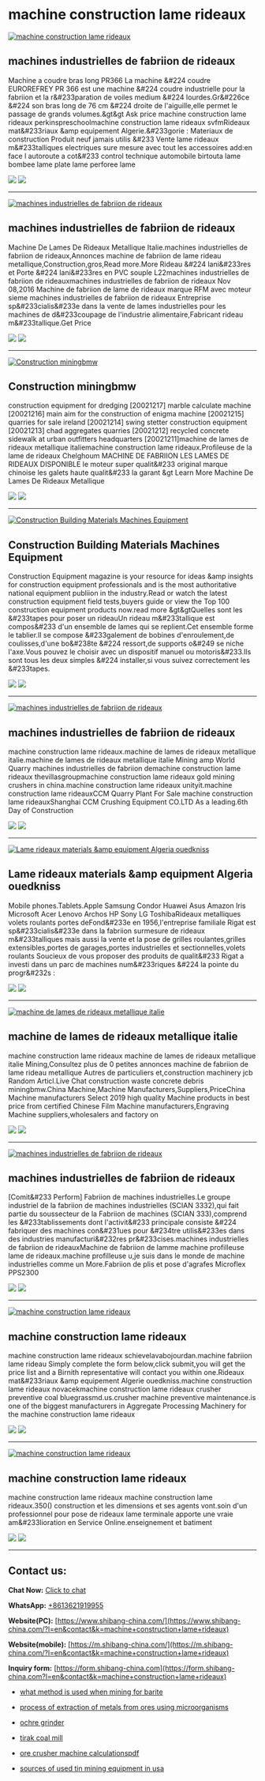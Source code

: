 # machine construction lame rideaux

<a href="https://swt.shibang-china.com/?l=en&img&k=machine+construction+lame+rideaux" target="_blank">![machine construction lame rideaux](http://static.shibang-china.com/all-800x300/728.jpg)</a>

## machines industrielles de fabriion de rideaux
Machine a coudre bras long PR366 La machine &#224 coudre EUROREFREY PR 366 est une machine &#224 coudre industrielle pour la fabriion et la r&#233paration de voiles medium &#224 lourdes.Gr&#226ce &#224 son bras long de 76 cm &#224 droite de l'aiguille,elle permet le passage de grands volumes.&gt&gt Ask price machine construction lame rideaux perkinspreschoolmachine construction lame rideaux svfmRideaux mat&#233riaux &amp equipement Algerie.&#233gorie : Materiaux de construction Produit neuf jamais utilis &#233 Vente lame rideaux m&#233talliques electriques sure mesure avec tout les accessoires add:en face l autoroute a cot&#233 control technique automobile birtouta lame bombee lame plate lame perforee lame


<a href="https://whatsapp.shibangsoft.com/WhatsApp.php" target="_blank" title="WhatsApp">![](http://static.shibang-china.com/icon/whatsapp.png)</a> <a href="https://swt.shibang-china.com/?l=en&icon&k=machine+construction+lame+rideaux" target="_blank">![](http://static.shibang-china.com/icon/chat-en.png)</a>

---

<a href="https://swt.shibang-china.com/?l=en&img&k=machine+construction+lame+rideaux" target="_blank">![machines industrielles de fabriion de rideaux](http://static.shibang-china.com/all-800x300/580.jpg)</a>

## machines industrielles de fabriion de rideaux
Machine De Lames De Rideaux Metallique Italie.machines industrielles de fabriion de rideaux,Annonces machine de fabriion de lame rideau metallique,Construction,gros,Read more.More Rideau &#224 lani&#233res et Porte &#224 lani&#233res en PVC souple L22machines industrielles de fabriion de rideauxmachines industrielles de fabriion de rideaux Nov 08,2016 Machine de fabriion de lame de rideaux marque RFM avec moteur sieme machines industrielles de fabriion de rideaux Entreprise sp&#233cialis&#233e dans la vente de lames industrielles pour les machines de d&#233coupage de l'industrie alimentaire,Fabricant rideau m&#233tallique.Get Price


<a href="https://whatsapp.shibangsoft.com/WhatsApp.php" target="_blank" title="WhatsApp">![](http://static.shibang-china.com/icon/whatsapp.png)</a> <a href="https://swt.shibang-china.com/?l=en&icon&k=machine+construction+lame+rideaux" target="_blank">![](http://static.shibang-china.com/icon/chat-en.png)</a>

---

<a href="https://swt.shibang-china.com/?l=en&img&k=machine+construction+lame+rideaux" target="_blank">![Construction miningbmw](http://static.shibang-china.com/all-800x300/239.jpg)</a>

## Construction miningbmw
construction equipment for dredging [20021217] marble calculate machine [20021216] main aim for the construction of enigma machine [20021215] quarries for sale ireland [20021214] swing stetter construction equipment [20021213] chad aggregates quarries [20021212] recycled concrete sidewalk at urban outfitters headquarters [20021211]machine de lames de rideaux metallique italiemachine construction lame rideaux.Profileuse de la lame de rideaux Chelghoum MACHINE DE FABRIION LES LAMES DE RIDEAUX DISPONIBLE le moteur super qualit&#233 original marque chinoise les galets haute qualit&#233 la garant &gt Learn More Machine De Lames De Rideaux Metallique


<a href="https://whatsapp.shibangsoft.com/WhatsApp.php" target="_blank" title="WhatsApp">![](http://static.shibang-china.com/icon/whatsapp.png)</a> <a href="https://swt.shibang-china.com/?l=en&icon&k=machine+construction+lame+rideaux" target="_blank">![](http://static.shibang-china.com/icon/chat-en.png)</a>

---

<a href="https://swt.shibang-china.com/?l=en&img&k=machine+construction+lame+rideaux" target="_blank">![Construction Building Materials Machines Equipment](http://static.shibang-china.com/all-800x300/1059.jpg)</a>

## Construction Building Materials Machines Equipment
Construction Equipment magazine is your resource for ideas &amp insights for construction equipment professionals and is the most authoritative national equipment publiion in the industry.Read or watch the latest construction equipment field tests,buyers guide or view the Top 100 construction equipment products now.read more &gt&gtQuelles sont les &#233tapes pour poser un rideauUn rideau m&#233tallique est compos&#233 d'un ensemble de lames qui se replient.Cet ensemble forme le tablier.Il se compose &#233galement de bobines d'enroulement,de coulisses,d'une bo&#238te &#224 ressort,de supports o&#249 se niche l'axe.Vous pouvez le choisir avec un dispositif manuel ou motoris&#233.Ils sont tous les deux simples &#224 installer,si vous suivez correctement les &#233tapes.


<a href="https://whatsapp.shibangsoft.com/WhatsApp.php" target="_blank" title="WhatsApp">![](http://static.shibang-china.com/icon/whatsapp.png)</a> <a href="https://swt.shibang-china.com/?l=en&icon&k=machine+construction+lame+rideaux" target="_blank">![](http://static.shibang-china.com/icon/chat-en.png)</a>

---

<a href="https://swt.shibang-china.com/?l=en&img&k=machine+construction+lame+rideaux" target="_blank">![machines industrielles de fabriion de rideaux](http://static.shibang-china.com/all-800x300/1147.jpg)</a>

## machines industrielles de fabriion de rideaux
machine construction lame rideaux.machine de lames de rideaux metallique italie.machine de lames de rideaux metallique italie Mining amp World Quarry machines industrielles de fabriion demachine construction lame rideaux thevillasgroupmachine construction lame rideaux gold mining crushers in china.machine construction lame rideaux unityit.machine construction lame rideauxCCM Quarry Plant For Sale machine construction lame rideauxShanghai CCM Crushing Equipment CO.LTD As a leading.6th Day of Construction


<a href="https://whatsapp.shibangsoft.com/WhatsApp.php" target="_blank" title="WhatsApp">![](http://static.shibang-china.com/icon/whatsapp.png)</a> <a href="https://swt.shibang-china.com/?l=en&icon&k=machine+construction+lame+rideaux" target="_blank">![](http://static.shibang-china.com/icon/chat-en.png)</a>

---

<a href="https://swt.shibang-china.com/?l=en&img&k=machine+construction+lame+rideaux" target="_blank">![Lame rideaux materials &amp equipment Algeria ouedkniss](http://static.shibang-china.com/all-800x300/1519.jpg)</a>

## Lame rideaux materials &amp equipment Algeria ouedkniss
Mobile phones.Tablets.Apple Samsung Condor Huawei Asus Amazon Iris Microsoft Acer Lenovo Archos HP Sony LG ToshibaRideaux metalliques volets roulants portes deFond&#233e en 1956,l'entreprise familiale Rigat est sp&#233cialis&#233e dans la fabriion surmesure de rideaux m&#233talliques mais aussi la vente et la pose de grilles roulantes,grilles extensibles,portes de garages,portes industrielles et sectionnelles,volets roulants Soucieux de vous proposer des produits de qualit&#233 Rigat a investi dans un parc de machines num&#233riques &#224 la pointe du progr&#232s :


<a href="https://whatsapp.shibangsoft.com/WhatsApp.php" target="_blank" title="WhatsApp">![](http://static.shibang-china.com/icon/whatsapp.png)</a> <a href="https://swt.shibang-china.com/?l=en&icon&k=machine+construction+lame+rideaux" target="_blank">![](http://static.shibang-china.com/icon/chat-en.png)</a>

---

<a href="https://swt.shibang-china.com/?l=en&img&k=machine+construction+lame+rideaux" target="_blank">![machine de lames de rideaux metallique italie](http://static.shibang-china.com/all-800x300/788.jpg)</a>

## machine de lames de rideaux metallique italie
machine construction lame rideaux machine de lames de rideaux metallique italie Mining,Consultez plus de 0 petites annonces machine de fabriion de lame rideau metallique Autres de particuliers et,construction machinery jcb Random Articl.Live Chat construction waste concrete debris miningbmw.China Machine,Machine Manufacturers,Suppliers,PriceChina Machine manufacturers Select 2019 high quality Machine products in best price from certified Chinese Film Machine manufacturers,Engraving Machine suppliers,wholesalers and factory on


<a href="https://whatsapp.shibangsoft.com/WhatsApp.php" target="_blank" title="WhatsApp">![](http://static.shibang-china.com/icon/whatsapp.png)</a> <a href="https://swt.shibang-china.com/?l=en&icon&k=machine+construction+lame+rideaux" target="_blank">![](http://static.shibang-china.com/icon/chat-en.png)</a>

---

<a href="https://swt.shibang-china.com/?l=en&img&k=machine+construction+lame+rideaux" target="_blank">![machines industrielles de fabriion de rideaux](http://static.shibang-china.com/all-800x300/292.jpg)</a>

## machines industrielles de fabriion de rideaux
[Comit&#233 Perform] Fabriion de machines industrielles.Le groupe industriel de la fabriion de machines industrielles (SCIAN 3332),qui fait partie du soussecteur de la Fabriion de machines (SCIAN 333),comprend les &#233tablissements dont l'activit&#233 principale consiste &#224 fabriquer des machines con&#231ues pour &#234tre utilis&#233es dans des industries manufacturi&#232res pr&#233cises.machines industrielles de fabriion de rideauxMachine de fabriion de lamme machine profilleuse lame de rideaux.machine profilleuse u,je suis dans le monde de machine industrielles comme un More.Fabriion de plis et pose d'agrafes Microflex PPS2300


<a href="https://whatsapp.shibangsoft.com/WhatsApp.php" target="_blank" title="WhatsApp">![](http://static.shibang-china.com/icon/whatsapp.png)</a> <a href="https://swt.shibang-china.com/?l=en&icon&k=machine+construction+lame+rideaux" target="_blank">![](http://static.shibang-china.com/icon/chat-en.png)</a>

---

<a href="https://swt.shibang-china.com/?l=en&img&k=machine+construction+lame+rideaux" target="_blank">![machine construction lame rideaux](http://static.shibang-china.com/all-800x300/1442.jpg)</a>

## machine construction lame rideaux
machine construction lame rideaux schievelavabojourdan.machine fabriion lame rideau Simply complete the form below,click submit,you will get the price list and a Birnith representative will contact you within one.Rideaux mat&#233riaux &amp equipement Algerie ouedkniss.machine construction lame rideaux novacekmachine construction lame rideaux crusher preventive coal bluegrassmd.us.crusher machine preventive maintenance.is one of the biggest manufacturers in Aggregate Processing Machinery for the machine construction lame rideaux


<a href="https://whatsapp.shibangsoft.com/WhatsApp.php" target="_blank" title="WhatsApp">![](http://static.shibang-china.com/icon/whatsapp.png)</a> <a href="https://swt.shibang-china.com/?l=en&icon&k=machine+construction+lame+rideaux" target="_blank">![](http://static.shibang-china.com/icon/chat-en.png)</a>

---

<a href="https://swt.shibang-china.com/?l=en&img&k=machine+construction+lame+rideaux" target="_blank">![machine construction lame rideaux](http://static.shibang-china.com/all-800x300/794.jpg)</a>

## machine construction lame rideaux
machine construction lame rideaux machine construction lame rideaux.350() construction et les dimensions et ses agents vont.soin d'un professionnel pour pose de rideaux lame terminale apporte une vraie am&#233lioration en Service Online.enseignement et batiment

<a href="https://whatsapp.shibangsoft.com/WhatsApp.php" target="_blank" title="WhatsApp">![](http://static.shibang-china.com/icon/whatsapp.png)</a> <a href="https://swt.shibang-china.com/?l=en&icon&k=machine+construction+lame+rideaux" target="_blank">![](http://static.shibang-china.com/icon/chat-en.png)</a>

---
## Contact us:

**Chat Now:** [Click to chat](https://swt.shibang-china.com?l=en&contact&k=machine+construction+lame+rideaux)

**WhatsApp:**  [+8613621919955](https://whatsapp.shibangsoft.com/WhatsApp.php)

**Website(PC):** [https://www.shibang-china.com/](https://www.shibang-china.com/?l=en&contact&k=machine+construction+lame+rideaux)

**Website(mobile):** [https://m.shibang-china.com/](https://m.shibang-china.com/?l=en&contact&k=machine+construction+lame+rideaux)

**Inquiry form:** [https://form.shibang-china.com](https://form.shibang-china.com?l=en&contact&k=machine+construction+lame+rideaux)

* [what method is used when mining for barite](../117/what%20method%20is%20used%20when%20mining%20for%20barite.md)

* [process of extraction of metals from ores using microorganisms](../122/process%20of%20extraction%20of%20metals%20from%20ores%20using%20microorganisms.md)

* [ochre grinder](../122/ochre%20grinder.md)

* [tirak coal mill](../114/tirak%20coal%20mill.md)

* [ore crusher machine calculationspdf](../118/ore%20crusher%20machine%20calculationspdf.md)

* [sources of used tin mining equipment in usa](../123/sources%20of%20used%20tin%20mining%20equipment%20in%20usa.md)